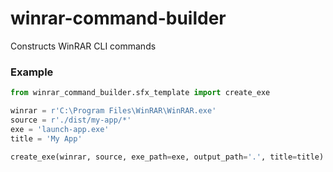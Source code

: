 # winrar-command-builder
Constructs WinRAR CLI commands



### Example

```python
from winrar_command_builder.sfx_template import create_exe

winrar = r'C:\Program Files\WinRAR\WinRAR.exe'
source = r'./dist/my-app/*'
exe = 'launch-app.exe'
title = 'My App'

create_exe(winrar, source, exe_path=exe, output_path='.', title=title)
```

